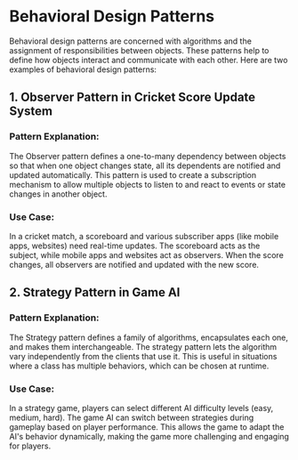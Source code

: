 # Behavioral Design Patterns

Behavioral design patterns are concerned with algorithms and the assignment of responsibilities between objects. These patterns help to define how objects interact and communicate with each other. Here are two examples of behavioral design patterns:

## 1. Observer Pattern in Cricket Score Update System

### Pattern Explanation:
The Observer pattern defines a one-to-many dependency between objects so that when one object changes state, all its dependents are notified and updated automatically. This pattern is used to create a subscription mechanism to allow multiple objects to listen to and react to events or state changes in another object.

### Use Case:
In a cricket match, a scoreboard and various subscriber apps (like mobile apps, websites) need real-time updates. The scoreboard acts as the subject, while mobile apps and websites act as observers. When the score changes, all observers are notified and updated with the new score.

## 2. Strategy Pattern in Game AI

### Pattern Explanation:
The Strategy pattern defines a family of algorithms, encapsulates each one, and makes them interchangeable. The strategy pattern lets the algorithm vary independently from the clients that use it. This is useful in situations where a class has multiple behaviors, which can be chosen at runtime.

### Use Case:
In a strategy game, players can select different AI difficulty levels (easy, medium, hard). The game AI can switch between strategies during gameplay based on player performance. This allows the game to adapt the AI's behavior dynamically, making the game more challenging and engaging for players.

